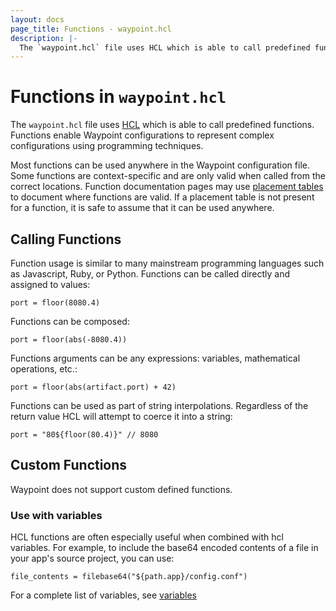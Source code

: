 ```yaml
---
layout: docs
page_title: Functions - waypoint.hcl
description: |-
  The `waypoint.hcl` file uses HCL which is able to call predefined functions. Functions enable Waypoint configurations to represent complex configurations using programming techniques.
---
```


# Functions in `waypoint.hcl`

The `waypoint.hcl` file uses [HCL](https://github.com/hashicorp/hcl) which
is able to call predefined functions. Functions enable Waypoint configurations
to represent complex configurations using programming techniques.

Most functions can be used anywhere in the Waypoint configuration file.
Some functions are context-specific and are only valid when called from the correct locations.
Function documentation pages may use [placement tables](../docs/waypoint-hcl#placement-tables)
to document where functions are valid. If a placement table is not present
for a function, it is safe to assume that it can be used anywhere.

## Calling Functions

Function usage is similar to many mainstream programming languages such
as Javascript, Ruby, or Python. Functions can be called directly and
assigned to values:

```hcl
port = floor(8080.4)
```

Functions can be composed:

```hcl
port = floor(abs(-8080.4))
```

Functions arguments can be any expressions: variables, mathematical operations, etc.:

```hcl
port = floor(abs(artifact.port) + 42)
```

Functions can be used as part of string interpolations. Regardless of the
return value HCL will attempt to coerce it into a string:

```hcl
port = "80${floor(80.4)}" // 8080
```

## Custom Functions

Waypoint does not support custom defined functions.

### Use with variables

HCL functions are often especially useful when combined with hcl variables. For example, to include
the base64 encoded contents of a file in your app's source project, you can use:

```hcl
file_contents = filebase64("${path.app}/config.conf")
```

For a complete list of variables, see [variables](../docs/waypoint-hcl/variables)
